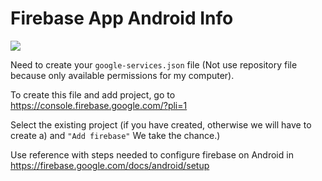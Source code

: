 # Firebase App Android Info

![](https://firebase.google.com/_static/3260bec2e7/images/firebase/lockup.png)

Need to create your `google-services.json` file (Not use repository file because only available permissions for my computer).

To create this file and add project, go to https://console.firebase.google.com/?pli=1

Select the existing project (if you have created, otherwise we will have to create a) and `"Add firebase"` We take the chance.)

Use reference with steps needed to configure firebase on Android in https://firebase.google.com/docs/android/setup
